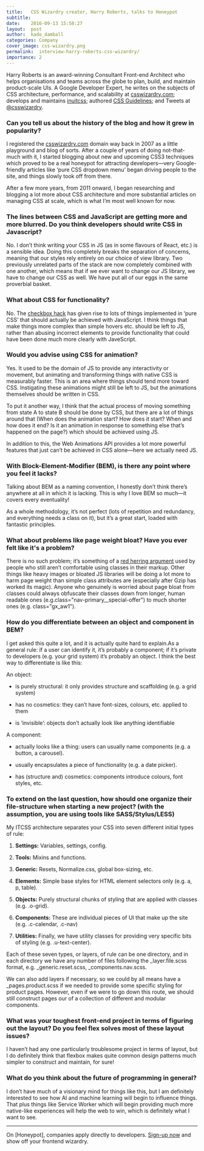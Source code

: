 ```yaml
---
title:   CSS Wizardry creator, Harry Roberts, talks to Honeypot
subtitle:
date:    2016-09-13 15:58:27
layout:  post
author:  kado_damball
categories: Company
cover_image: css-wizardry.png
permalink:  interview-harry-roberts-css-wizardry/
importance: 2
---
```


Harry Roberts is an award-winning Consultant Front-end Architect who helps organisations and teams across the globe to plan, build, and maintain product-scale UIs. A Google Developer Expert, he writes on the subjects of CSS architecture, performance, and scalability at [csswizardry.com](http://csswizardry.com/); develops and maintains [inuitcss](https://github.com/inuitcss); authored [CSS Guidelines](http://cssguidelin.es/); and Tweets at [@csswizardry](https://twitter.com/csswizardry?lang=en).

<!--more--> 

### Can you tell us about the history of the blog and how it grew  in popularity?

I registered the [csswizardry.com](http://csswizardry.com/) domain way back in 2007 as a little playground and blog of sorts. After a couple of years of doing not-that-much with it, I started blogging about new and upcoming CSS3 techniques which proved to be a real honeypot for attracting developers—very Google-friendly articles like ‘pure CSS dropdown menu’ began driving people to the site, and things slowly took off from there.

After a few more years, from 2011 onward, I began researching and blogging a lot more about CSS architecture and more substantial articles on managing CSS at scale, which is what I’m most well known for now.

### The lines between CSS and JavaScript are getting more and more blurred. Do you think developers should write CSS in Javascript? 

No. I don’t think writing your CSS in JS (as in some flavours of React, etc.) is a sensible idea. Doing this completely breaks the separation of concerns, meaning that our styles rely entirely on our choice of view library. Two previously unrelated parts of the stack are now completely combined with one another, which means that if we ever want to change our JS library, we have to change our CSS as well. We have put all of our eggs in the same proverbial basket.

### What about CSS for functionality? 

No. The [checkbox hack](https://css-tricks.com/the-checkbox-hack/) has given rise to lots of things implemented in ‘pure CSS’ that should actually be achieved with JavaScript. I think things that make things more complex than simple hovers etc. should be left to JS, rather than abusing incorrect elements to provide functionality that could have been done much more clearly with JaveScript.

### Would you advise using CSS for animation? 

Yes. It used to be the domain of JS to provide any interactivity or movement, but animating and transforming things with native CSS is measurably faster. This is an area where things should tend more toward CSS. Instigating these animations might still be left to JS, but the animations themselves should be written in CSS.

To put it another way, I think that the actual process of moving something from state A to state B should be done by CSS, but there are a lot of things around that (When does the animation start? How does it start? When and how does it end? Is it an animation in response to something else that’s happened on the page?) which should be achieved using JS.

In addition to this, the Web Animations API provides a lot more powerful features that just can’t be achieved in CSS alone—here we actually need JS.

### With Block-Element-Modifier (BEM), is there any point where you feel it lacks?

Talking about BEM as a naming convention, I honestly don’t think there’s anywhere at all in which it is lacking. This is why I love BEM so much—it covers every eventuality!

As a whole methodology, it’s not perfect (lots of repetition and redundancy, and everything needs a class on it), but it’s a great start, loaded with fantastic principles.

### What about problems like page weight bloat? Have you ever felt like it's a problem?

There is no such problem; it’s something of a [red herring argument](https://en.wikipedia.org/wiki/Red_herring) used by people who still aren’t comfortable using classes in their markup. Other things like heavy images or bloated JS libraries will be doing a lot more to harm page weight than simple class attributes are (especially after Gzip has worked its magic). Anyone who genuinely is worried about page bloat from classes could always obfuscate their classes down from longer, human readable ones (e.g.class="nav-primary__special-offer") to much shorter ones (e.g. class="gx_aw1").

### How do you differentiate between an object and component in BEM?

I get asked this quite a lot, and it is actually quite hard to explain.As a general rule: if a user can identify it, it’s probably a component; if it’s private to developers (e.g. your grid system) it’s probably an object. I think the best way to differentiate is like this:

An object:

* is purely structural: it only provides structure and scaffolding (e.g. a grid system)

* has no cosmetics: they can’t have font-sizes, colours, etc. applied to them

* is ‘invisible’: objects don’t actually look like anything identifiable

A component:

* actually looks like a thing: users can usually name components (e.g. a button, a carousel).

* usually encapsulates a piece of functionality (e.g. a date picker).

* has (structure and) cosmetics: components introduce colours, font styles, etc.

### To extend on the last question, how should one organize their file-structure when starting a new project? (with the assumption, you are using tools like SASS/Stylus/LESS)

My ITCSS architecture separates your CSS into seven different initial types of rule:

1. **Settings:** Variables, settings, config.

2. **Tools:** Mixins and functions.

3. **Generic:** Resets, Normalize.css, global box-sizing, etc.

4. **Elements:** Simple base styles for HTML element selectors only (e.g. a, p, table).

5. **Objects:** Purely structural chunks of styling that are applied with classes (e.g. .o-grid).

6. **Components:** These are individual pieces of UI that make up the site (e.g. .c-calendar, .c-nav)

7. **Utilities:** Finally, we have utility classes for providing very specific bits of styling (e.g. .u-text-center).

Each of these seven types, or layers, of rule can be one directory, and in each directory we have any number of files following the _layer.file.scss format, e.g. _generic.reset.scss, _components.nav.scss.

We can also add layers if necessary, so we could by all means have a _pages.product.scss if we needed to provide some specific styling for product pages. However, even if we were to go down this route, we should still construct pages our of a collection of different and modular components.

### What was your toughest front-end project in terms of figuring out the layout? Do you feel flex solves most of these layout issues?

I haven’t had any one particularly troublesome project in terms of layout, but I do definitely think that flexbox makes quite common design patterns much simpler to construct and maintain, for sure!

### What do you think about the future of programming in general?

I don’t have much of a visionary mind for things like this, but I am definitely interested to see how AI and machine learning will begin to influence things. That plus things like Service Worker which will begin providing much more native-like experiences will help the web to win, which is definitely what I want to see.


* * *

On [Honeypot], companies apply directly to developers. [Sign-up now](https://www.honeypot.io/?utm_source=blog&utm_medium=org&utm_term=CTA1&utm_campaign=fe) and show off your frontend wizardry.  
